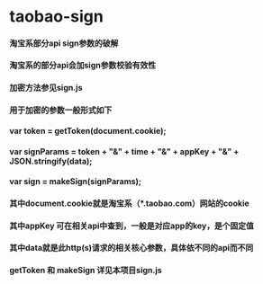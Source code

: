 # taobao-sign
#### 淘宝系部分api sign参数的破解
#### 淘宝系的部分api会加sign参数校验有效性
#### 加密方法参见sign.js
#### 用于加密的参数一般形式如下
#### var token = getToken(document.cookie);
#### var signParams = token + "&" + time + "&" + appKey + "&" + JSON.stringify(data);
#### var sign = makeSign(signParams);
#### 其中document.cookie就是淘宝系（*.taobao.com）网站的cookie
#### 其中appKey 可在相关api中查到，一般是对应app的key，是个固定值
#### 其中data就是此http(s)请求的相关核心参数，具体依不同的api而不同
#### getToken 和 makeSign 详见本项目sign.js
